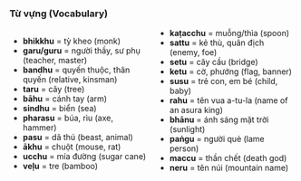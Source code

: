 

### Từ vựng (Vocabulary)

<div class="vocab-content" style="column-count:2;">
    <ul>
        <li><strong>bhikkhu</strong> = tỳ kheo (monk)</li>
        <li><strong>garu/guru</strong> = người thầy, sư phụ (teacher, master)</li>
        <li><strong>bandhu</strong> = quyến thuộc, thân quyến (relative, kinsman)</li>
        <li><strong>taru</strong> = cây (tree)</li>
        <li><strong>bāhu</strong> = cánh tay (arm)</li>
        <li><strong>sindhu</strong> = biển (sea)</li>
        <li><strong>pharasu</strong> = búa, rìu (axe, hammer)</li>
        <li><strong>pasu</strong> = dã thú (beast, animal)</li>
        <li><strong>ākhu</strong> = chuột (mouse, rat)</li>
        <li><strong>ucchu</strong> = mía đường (sugar cane)</li>
        <li><strong>veḷu</strong> = tre (bamboo)</li>
        <li><strong>kaṭacchu</strong> = muỗng/thìa (spoon)</li>
        <li><strong>sattu</strong> = kẻ thù, quân địch (enemy, foe)</li>
        <li><strong>setu</strong> = cây cầu (bridge)</li>
        <li><strong>ketu</strong> = cờ, phướng (flag, banner)</li>
        <li><strong>susu</strong> = trẻ con, em bé (child, baby)</li>
        <li><strong>rahu</strong> = tên vua a-tu-la (name of an asura king)</li>
        <li><strong>bhānu</strong> = ánh sáng mặt trời (sunlight)</li>
        <li><strong>paṅgu</strong> = người què (lame person)</li>
        <li><strong>maccu</strong> = thần chết (death god)</li>
        <li><strong>neru</strong> = tên núi (mountain name)</li>
    </ul>
</div>